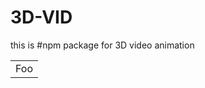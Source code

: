 # 3D-VID
this is #npm package for 3D video animation 

<table>
    <tr>
        <td>Foo</td>
    </tr>
</table>
